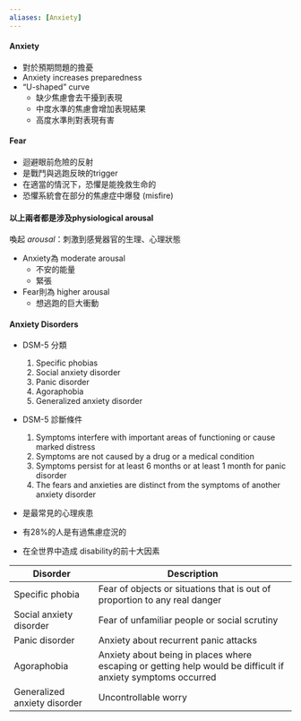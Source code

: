```yaml
---
aliases: [Anxiety]
---
```



#### Anxiety
- 對於預期問題的擔憂
- Anxiety increases preparedness
- “U-shaped” curve
	- 缺少焦慮會去干擾到表現
	- 中度水準的焦慮會增加表現結果
	- 高度水準則對表現有害

#### Fear
- 迴避眼前危險的反射
- 是戰鬥與逃跑反映的trigger
- 在適當的情況下，恐懼是能挽救生命的
- 恐懼系統會在部分的焦慮症中爆發 (misfire)

#### 以上兩者都是涉及physiological arousal
喚起 _arousal_：刺激到感覺器官的生理、心理狀態
- Anxiety為 moderate arousal
	- 不安的能量
	- 緊張
- Fear則為 higher arousal
	- 想逃跑的巨大衝動
	
####  Anxiety Disorders
- DSM-5 分類
	1. Specific phobias
	2. Social anxiety disorder
	3. Panic disorder 
	4. Agoraphobia
	5. Generalized anxiety disorder
- DSM-5 診斷條件
	1. Symptoms interfere with important areas of functioning or cause marked distress
	2. Symptoms are not caused by a drug or a medical condition
	3. Symptoms persist for at least 6 months or at least 1 month for panic disorder 
	4. The fears and anxieties are distinct from the symptoms of another anxiety disorder

- 是最常見的心理疾患
- 有28%的人是有過焦慮症況的
- 在全世界中造成 disability的前十大因素



Disorder|Description
--|--
Specific phobia|Fear of objects or situations that is out of proportion to any real danger
Social anxiety disorder|Fear of unfamiliar people or social scrutiny
Panic disorder|Anxiety about recurrent panic attacks
Agoraphobia|Anxiety about being in places where escaping or getting help would be difficult if anxiety symptoms occurred 
Generalized anxiety disorder|Uncontrollable worry
